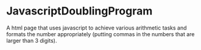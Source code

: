# JavascriptDoublingProgram
A html page that uses javascript to achieve various arithmetic tasks and formats the number appropriately (putting commas in the numbers that are larger than 3 digits).
